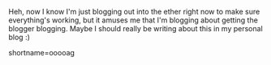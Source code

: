 Heh, now I know I'm just blogging out into the ether right now to make sure everything's working, but it amuses me that I'm blogging about getting the blogger blogging.  Maybe I should really be writing about this in my personal blog :)
<!--more-->
shortname=ooooag
